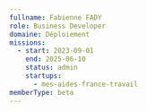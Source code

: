 ```yaml
---
fullname: Fabienne FADY
role: Business Developer
domaine: Déploiement
missions:
  - start: 2023-09-01
    end: 2025-06-10
    status: admin
    startups:
      - mes-aides-france-travail
memberType: beta
---
```

